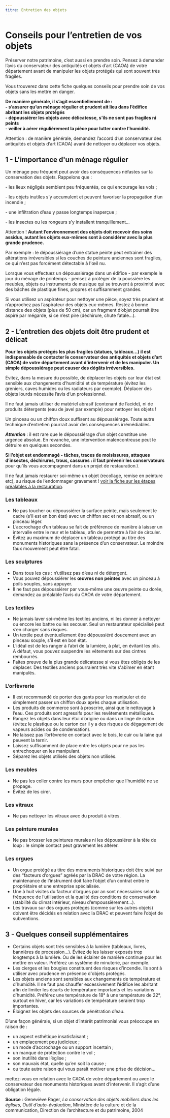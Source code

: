 ```yaml
---
titre: Entretien des objets
---
```

# Conseils pour l’entretien de vos objets

Préserver notre patrimoine, c’est aussi en prendre soin. Pensez à demander l’avis du conservateur des antiquités et objets d’art (CAOA) de votre département avant de manipuler les objets protégés qui sont souvent très fragiles.

Vous trouverez dans cette fiche quelques conseils pour prendre soin de vos objets sans les mettre en danger. 

**De manière générale, il s’agit essentiellement de :**\
**\-﻿ s’assurer qu’un ménage régulier et prudent ait lieu dans l’édifice abritant les objets protégés**\
**\- dépoussiérer les objets avec délicatesse, s’ils ne sont pas fragiles ni peints**\
**\- veiller à aérer régulièrement la pièce pour lutter contre l’humidité.** 

Attention : de manière générale, demandez l’accord d’un conservateur des antiquités et objets d’art (CAOA) avant de nettoyer ou déplacer vos objets.

## 1﻿ - L'importance d'un ménage régulier

Un ménage peu fréquent peut avoir des conséquences néfastes sur la conservation des objets. Rappelons que :

\- les lieux négligés semblent peu fréquentés, ce qui encourage les vols ;

\- les objets inutiles s’y accumulent et peuvent favoriser la propagation d’un incendie ;

\- une infiltration d’eau y passe longtemps inaperçue ;

\- les insectes ou les rongeurs s’y installent tranquillement…

Attention ! **Autant l’environnement des objets doit recevoir des soins assidus, autant les objets eux-mêmes sont à considérer avec la plus grande prudence.**

Par exemple : le dépoussiérage d’une statue peinte peut entraîner des altérations irréversibles si les couches de peinture anciennes sont fragiles, ce qui n’est pas forcément détectable à l'œil nu.

Lorsque vous effectuez un dépoussiérage dans un édifice - par exemple le jour du ménage de printemps - pensez à protéger de la poussière les meubles, objets ou instruments de musique qui se trouvent à proximité avec des bâches de plastique fines, propres et suffisamment grandes.

Si vous utilisez un aspirateur pour nettoyer une pièce, soyez très prudent et n’approchez pas l’aspirateur des objets eux-mêmes. Restez à bonne distance des objets (plus de 50 cm), car un fragment d’objet pourrait être aspiré par mégarde, si ce n’est pire (déchirure, chute fatale…).

## **2 - L’entretien des objets doit être prudent et délicat**

**Pour les objets protégés les plus fragiles (statues, tableaux…) il est indispensable de contacter le c­onservateur des antiquités et objets d’art (CAOA) de votre département avant d’intervenir et de les manipuler. Un simple dépoussiérage peut causer des dégâts irréversibles.**

Évitez, dans la mesure du possible, de déplacer les objets car leur état est sensible aux changements d’humidité et de température (évitez les greniers, caves humides ou les radiateurs par exemple). Déplacer des objets lourds nécessite l’avis d’un professionnel.

Il ne faut jamais utiliser de matériel abrasif (contenant de l’acide), ni de produits détergents (eau de javel par exemple) pour nettoyer les objets !

Un pinceau ou un chiffon doux suffisent au dépoussiérage. Toute autre technique d’entretien pourrait avoir des conséquences irrémédiables.

***Attention*** : il est rare que le dépoussiérage d’un objet constitue une urgence absolue. En revanche, une intervention malencontreuse peut le détruire en quelques secondes.

**Si l’objet est endommagé - tâches, traces de moisissures, attaques d’insectes, déchirures, trous, cassures : il faut prévenir les conservateurs** pour qu’ils vous accompagnent dans un projet de restauration.\

Il ne faut jamais restaurer soi-même un objet (recollage, remise en peinture etc), au risque de l’endommager gravement ! [voir la fiche sur les étapes préalables à la restauration](/fiches/restauration).

### Les tableaux

* Ne pas toucher ou dépoussiérer la surface peinte, mais seulement le cadre (s’il est en bon état) avec un chiffon sec et non abrasif, ou un pinceau léger.
* L’accrochage d’un tableau se fait de préférence de manière à laisser un intervalle entre le mur et le tableau, afin de permettre à l’air de circuler.
* Évitez au maximum de déplacer un tableau protégé au titre des monuments historiques sans la présence d’un conservateur. Le moindre faux mouvement peut être fatal.

### Les sculptures

* Dans tous les cas : n’utilisez pas d’eau ni de détergent.
* Vous pouvez dépoussiérer les **œuvres non peintes** avec un pinceau à poils souples, sans appuyer.
* Il ne faut pas dépoussiérer par vous-même une œuvre peinte ou dorée, demandez au préalable l’avis du CAOA de votre département.

### Les textiles

* Ne jamais laver soi-même les textiles anciens, ni les donner à nettoyer ou encore les battre ou les secouer. Seul un restaurateur spécialisé peut s’en charger sans risques.
* Un textile peut éventuellement être dépoussiéré doucement avec un pinceau souple, s’il est en bon état.
* L’idéal est de les ranger à l’abri de la lumière, à plat, en évitant les plis.\
  A défaut, vous pouvez suspendre les vêtements sur des cintres rembourrés.
* Faites preuve de la plus grande délicatesse si vous êtes obligés de les déplacer. Des textiles anciens pourraient très vite s'abîmer en étant manipulés.

### L’orfèvrerie

* Il est recommandé de porter des gants pour les manipuler et de simplement passer un chiffon doux après chaque utilisation.
* Les produits de commerce sont à proscrire, ainsi que le nettoyage à l’eau. Ces produits sont agressifs pour les revêtements métalliques.
* Rangez les objets dans leur étui d’origine ou dans un linge de coton (évitez le plastique ou le carton car il y a des risques de dégagement de vapeurs acides ou de condensation).
* Ne laissez pas l’orfèvrerie en contact avec le bois, le cuir ou la laine qui peuvent la ternir.
* Laissez suffisamment de place entre les objets pour ne pas les entrechoquer en les manipulant.
* Séparez les objets utilisés des objets non utilisés.

### Les meubles

* Ne pas les coller contre les murs pour empêcher que l’humidité ne se propage.
* Évitez de les cirer.



### L﻿es vitraux

* Ne pas nettoyer les vitraux avec du produit à vitres.

### L﻿es peinture murales

* Ne pas brosser les peintures murales ni les dépoussiérer à la tête de loup : le simple contact peut gravement les altérer.



### **Les orgues**

* Un orgue protégé au titre des monuments historiques doit être suivi par des “facteurs d’orgues” agréés par la DRAC de votre région. La maintenance de l’instrument doit faire l’objet d’un contrat entre le propriétaire et une entreprise spécialisée.
* Une à huit visites du facteur d’orgues par an sont nécessaires selon la fréquence de l’utilisation et la qualité des conditions de conservation (stabilité du climat intérieur, niveau d’empoussièrement…).
* Les travaux sur des orgues protégés (comme sur les autres objets) doivent être décidés en relation avec la DRAC et peuvent faire l’objet de subventions.

## **3 - Quelques conseil supplémentaires**

* Certains objets sont très sensibles à la lumière (tableaux, livres, bannières de procession…). Évitez de les laisser exposés trop longtemps à la lumière. Ou de les éclairer de manière continue pour les mettre en valeur. Préférez un système de minuterie, par exemple.
* Les cierges et les bougies constituent des risques d’incendie. Ils sont à utiliser avec prudence en présence d'objets protégés.
* Les objets anciens sont sensibles aux changements de température et d’humidité. Il ne faut pas chauffer excessivement l’édifice les abritant afin de limiter les écarts de température importants et les variations d’humidité. Préférez une température de 18° à une température de 22°, surtout en hiver, car les variations de température seraient trop importantes.
* Éloignez les objets des sources de pénétration d’eau.



D’une façon générale, si un objet d’intérêt patrimonial vous préoccupe en raison de :

* un aspect esthétique insatisfaisant ;
* un emplacement peu judicieux ;
* un mode d’accrochage ou un support incertain ;
* un manque de protection contre le vol ;
* son inutilité dans l’église ;
* son mauvais état, quelle qu’en soit la cause ;
* ou toute autre raison qui vous paraît motiver une prise de décision...

mettez-vous en relation avec le CAOA de votre département ou avec le conservateur des monuments historiques avant d’intervenir. Il s’agit d’une obligation légale. 



**Source** : Geneviève Rager, *La conservation des objets mobiliers dans les églises, Outil d’auto-évaluation*, Ministère de la culture et de la communication, Direction de l’architecture et du patrimoine, 2004